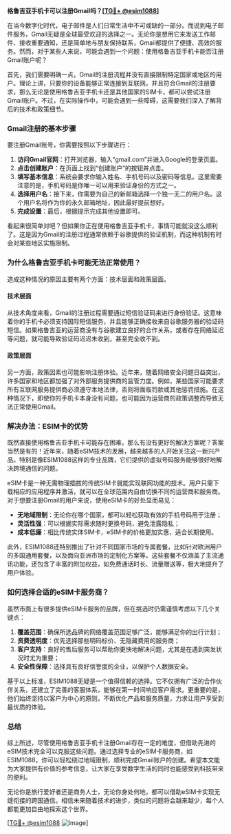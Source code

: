 **格鲁吉亚手机卡可以注册Gmail吗？[[TG💪+ @esim1088](https://t.me/s/esim1088)]**

在当今数字化时代，电子邮件是人们日常生活中不可或缺的一部分。而说到电子邮件服务，Gmail无疑是全球最受欢迎的选择之一。无论你是想用它来发送工作邮件、接收重要通知，还是简单地与朋友保持联系，Gmail都提供了便捷、高效的服务。然而，对于某些人来说，可能会遇到一个问题：使用格鲁吉亚手机卡能否注册Gmail账户呢？

首先，我们需要明确一点，Gmail的注册流程并没有直接限制特定国家或地区的用户。理论上讲，只要你的设备能够正常连接到互联网，并且符合Gmail的注册要求，那么无论是使用格鲁吉亚手机卡还是其他国家的SIM卡，都可以尝试注册Gmail账户。不过，在实际操作中，可能会遇到一些障碍，这需要我们深入了解背后的技术和政策细节。

### **Gmail注册的基本步骤**

要注册Gmail账号，你需要按照以下步骤进行：

1. **访问Gmail官网**：打开浏览器，输入“gmail.com”并进入Google的登录页面。
2. **点击创建账户**：在页面上找到“创建账户”的按钮并点击。
3. **填写基本信息**：系统会要求你输入姓名、手机号码以及密码等信息。这里需要注意的是，手机号码是你唯一可以用来验证身份的方式之一。
4. **选择用户名**：接下来，你需要为自己的新邮箱选择一个独一无二的用户名。这个用户名将作为你的永久邮箱地址，因此最好提前想好。
5. **完成设置**：最后，根据提示完成其他设置即可。

看起来很简单对吧？但如果你正在使用格鲁吉亚手机卡，事情可能就没这么顺利了。这是因为Gmail的注册过程通常依赖于谷歌提供的验证机制，而这种机制有时会对某些地区实施限制。

### **为什么格鲁吉亚手机卡可能无法正常使用？**

造成这种情况的原因主要有两个方面：技术层面和政策层面。

#### **技术层面**
从技术角度来看，Gmail的注册过程需要通过短信验证码来进行身份验证。这意味着你的手机卡必须支持国际短信服务，并且能够正确接收来自谷歌服务器的验证码短信。如果格鲁吉亚的运营商没有与谷歌建立良好的合作关系，或者存在网络延迟等问题，就可能导致验证码迟迟未收到，甚至完全收不到。

#### **政策层面**
另一方面，政策因素也可能影响注册体验。近年来，随着网络安全问题日益突出，许多国家和地区都加强了对外部服务提供商的监管力度。例如，某些国家可能要求所有互联网服务提供商必须遵守本地法律，否则将面临罚款或其他惩罚措施。在这种情况下，即使你的手机卡本身没有问题，也可能因为运营商的政策调整而导致无法正常使用Gmail。

### **解决办法：ESIM卡的优势**

既然直接使用格鲁吉亚手机卡可能存在困难，那么有没有更好的解决方案呢？答案当然是有的！近年来，随着eSIM技术的发展，越来越多的人开始关注这一新兴产品。特别是像ESIM1088这样的专业品牌，它们提供的虚拟号码服务能够很好地解决跨境通信的问题。

eSIM卡是一种无需物理插拔的传统SIM卡就能实现联网功能的技术。用户只需下载相应的应用程序并激活，就可以在全球范围内自由切换不同的运营商和服务商。对于想要注册Gmail的用户来说，使用eSIM卡的好处显而易见：

- **无地域限制**：无论你在哪个国家，都可以轻松获取有效的手机号码用于注册；
- **灵活性强**：可以根据实际需求随时更换号码，避免泄露隐私；
- **成本低廉**：相比传统实体SIM卡，eSIM卡的价格更加实惠，适合长期使用。

此外，ESIM1088还特别推出了针对不同国家市场的专属套餐，比如针对欧洲用户的多国通用套餐，以及面向亚洲市场的定制化方案等。这些套餐不仅涵盖了主流通讯功能，还包含了丰富的附加权益，如免费通话时长、流量赠送等，极大地提升了用户体验。

### **如何选择合适的eSIM卡服务商？**

虽然市面上有很多提供eSIM卡服务的品牌，但在挑选时仍需谨慎考虑以下几个关键点：

1. **覆盖范围**：确保所选品牌的网络覆盖范围足够广泛，能够满足你的出行计划；
2. **资费透明度**：优先选择那些明码标价、无隐藏费用的服务商；
3. **客户支持**：良好的售后服务可以帮助你更快地解决问题，尤其是在遇到突发状况时尤为重要；
4. **安全性保障**：选择具有良好信誉度的企业，以保护个人数据安全。

基于以上标准，ESIM1088无疑是一个值得信赖的选择。它不仅拥有广泛的合作伙伴关系，还建立了完善的客服体系，能够在第一时间响应客户需求。更重要的是，他们始终坚持以客户为中心的原则，不断优化产品和服务质量，力求让用户享受到最优质的体验。

### **总结**

综上所述，尽管使用格鲁吉亚手机卡注册Gmail存在一定的难度，但借助先进的eSIM技术完全可以克服这些问题。通过选择专业的eSIM卡服务商，如ESIM1088，你可以轻松绕过地域限制，顺利完成Gmail账户的创建。希望本文能为大家提供有价值的参考信息，让大家在享受数字生活的同时也能感受到科技带来的便利。

无论你是旅行爱好者还是商务人士，无论你身处何地，都可以借助eSIM卡实现无缝衔接的跨国通信。相信未来随着技术的进步，类似的问题将会越来越少，每个人都能更加自由地探索这个世界。

[[TG💪+ @esim1088](https://t.me/s/esim1088) ![Image](https://i.postimg.cc/4NQfJmqS/Snipaste-2025-05-13-00-14-12.png)]